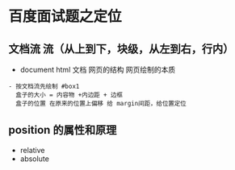 # 百度面试题之定位

## 文档流 流（从上到下，块级，从左到右，行内）
   - document html 文档 
     网页的结构
     网页绘制的本质

    - 按文档流先绘制 #box1
      盒子的大小 = 内容物 +内边距 + 边框
      盒子的位置 在原来的位置上偏移 给 margin间距，给位置定位

## position 的属性和原理
   - relative 
   - absolute